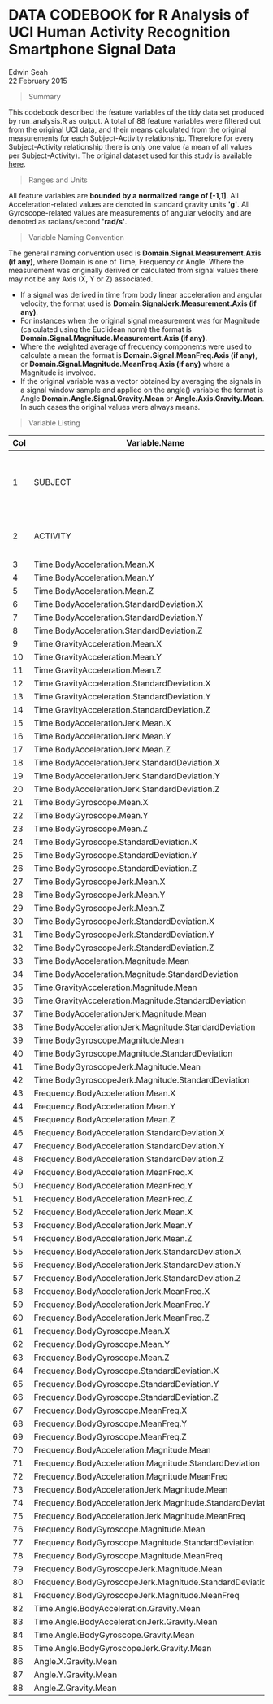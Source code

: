 # DATA CODEBOOK for R Analysis of UCI Human Activity Recognition Smartphone Signal Data
Edwin Seah  
22 February 2015  

> Summary

This codebook described the feature variables of the tidy data set produced by run_analysis.R as output. A total of 88 feature variables were filtered out from the original UCI data, and their means calculated from the original measurements for each Subject-Activity relationship. Therefore for every Subject-Activity relationship there is only one value (a mean of all values per Subject-Activity). The original dataset used for this study is available [here](https://d396qusza40orc.cloudfront.net/getdata%2Fprojectfiles%2FUCI%20HAR%20Dataset.zip).

> Ranges and Units

All feature variables are **bounded by a normalized range of [-1,1]**. All Acceleration-related values are denoted in standard gravity units **'g'**. All Gyroscope-related values are measurements of angular velocity and are denoted as radians/second **'rad/s'**.

> Variable Naming Convention

The general naming convention used is **Domain.Signal.Measurement.Axis (if any)**, where Domain is one of Time, Frequency or Angle. Where the measurement was originally derived or calculated from signal values there may not be any Axis (X, Y or Z) associated.

+ If a signal was derived in time from body linear acceleration and angular velocity, the format used is **Domain.SignalJerk.Measurement.Axis (if any)**.  
+ For instances when the original signal measurement was for Magnitude (calculated using the Euclidean norm) the format is **Domain.Signal.Magnitude.Measurement.Axis (if any)**.
+ Where the weighted average of frequency components were used to calculate a mean the format is **Domain.Signal.MeanFreq.Axis (if any)**, or **Domain.Signal.Magnitude.MeanFreq.Axis (if any)** where a Magnitude is involved.
+ If the original variable was a vector obtained by averaging the signals in a signal window sample and applied on the angle() variable the format is Angle **Domain.Angle.Signal.Gravity.Mean** or **Angle.Axis.Gravity.Mean**. In such cases the original values were always means. 

> Variable Listing

Col|Variable.Name|Variable.Type|Allowable.Values|Units|Comments
---|---|---|---|---|---
1|SUBJECT|integer|1 to 30||Integer identifying the subject performing each activity
2|ACTIVITY|character|"LAYING", "SITTING", "STANDING", "WALKING", "WALKING_DOWNSTAIRS", "WALKING_UPSTAIRS"||Labels indicating activity performed
3|Time.BodyAcceleration.Mean.X|numeric|-1 to 1|g|
4|Time.BodyAcceleration.Mean.Y|numeric|-1 to 1|g|
5|Time.BodyAcceleration.Mean.Z|numeric|-1 to 1|g|
6|Time.BodyAcceleration.StandardDeviation.X|numeric|-1 to 1|g|
7|Time.BodyAcceleration.StandardDeviation.Y|numeric|-1 to 1|g|
8|Time.BodyAcceleration.StandardDeviation.Z|numeric|-1 to 1|g|
9|Time.GravityAcceleration.Mean.X|numeric|-1 to 1|g|
10|Time.GravityAcceleration.Mean.Y|numeric|-1 to 1|g|
11|Time.GravityAcceleration.Mean.Z|numeric|-1 to 1|g|
12|Time.GravityAcceleration.StandardDeviation.X|numeric|-1 to 1|g|
13|Time.GravityAcceleration.StandardDeviation.Y|numeric|-1 to 1|g|
14|Time.GravityAcceleration.StandardDeviation.Z|numeric|-1 to 1|g|
15|Time.BodyAccelerationJerk.Mean.X|numeric|-1 to 1|g|
16|Time.BodyAccelerationJerk.Mean.Y|numeric|-1 to 1|g|
17|Time.BodyAccelerationJerk.Mean.Z|numeric|-1 to 1|g|
18|Time.BodyAccelerationJerk.StandardDeviation.X|numeric|-1 to 1|g|
19|Time.BodyAccelerationJerk.StandardDeviation.Y|numeric|-1 to 1|g|
20|Time.BodyAccelerationJerk.StandardDeviation.Z|numeric|-1 to 1|g|
21|Time.BodyGyroscope.Mean.X|numeric|-1 to 1|rad/s|
22|Time.BodyGyroscope.Mean.Y|numeric|-1 to 1|rad/s|
23|Time.BodyGyroscope.Mean.Z|numeric|-1 to 1|rad/s|
24|Time.BodyGyroscope.StandardDeviation.X|numeric|-1 to 1|rad/s|
25|Time.BodyGyroscope.StandardDeviation.Y|numeric|-1 to 1|rad/s|
26|Time.BodyGyroscope.StandardDeviation.Z|numeric|-1 to 1|rad/s|
27|Time.BodyGyroscopeJerk.Mean.X|numeric|-1 to 1|rad/s|
28|Time.BodyGyroscopeJerk.Mean.Y|numeric|-1 to 1|rad/s|
29|Time.BodyGyroscopeJerk.Mean.Z|numeric|-1 to 1|rad/s|
30|Time.BodyGyroscopeJerk.StandardDeviation.X|numeric|-1 to 1|rad/s|
31|Time.BodyGyroscopeJerk.StandardDeviation.Y|numeric|-1 to 1|rad/s|
32|Time.BodyGyroscopeJerk.StandardDeviation.Z|numeric|-1 to 1|rad/s|
33|Time.BodyAcceleration.Magnitude.Mean|numeric|-1 to 1|g|
34|Time.BodyAcceleration.Magnitude.StandardDeviation|numeric|-1 to 1|g|
35|Time.GravityAcceleration.Magnitude.Mean|numeric|-1 to 1|g|
36|Time.GravityAcceleration.Magnitude.StandardDeviation|numeric|-1 to 1|g|
37|Time.BodyAccelerationJerk.Magnitude.Mean|numeric|-1 to 1|g|
38|Time.BodyAccelerationJerk.Magnitude.StandardDeviation|numeric|-1 to 1|g|
39|Time.BodyGyroscope.Magnitude.Mean|numeric|-1 to 1|rad/s|
40|Time.BodyGyroscope.Magnitude.StandardDeviation|numeric|-1 to 1|rad/s|
41|Time.BodyGyroscopeJerk.Magnitude.Mean|numeric|-1 to 1|rad/s|
42|Time.BodyGyroscopeJerk.Magnitude.StandardDeviation|numeric|-1 to 1|rad/s|
43|Frequency.BodyAcceleration.Mean.X|numeric|-1 to 1|g|
44|Frequency.BodyAcceleration.Mean.Y|numeric|-1 to 1|g|
45|Frequency.BodyAcceleration.Mean.Z|numeric|-1 to 1|g|
46|Frequency.BodyAcceleration.StandardDeviation.X|numeric|-1 to 1|g|
47|Frequency.BodyAcceleration.StandardDeviation.Y|numeric|-1 to 1|g|
48|Frequency.BodyAcceleration.StandardDeviation.Z|numeric|-1 to 1|g|
49|Frequency.BodyAcceleration.MeanFreq.X|numeric|-1 to 1|g|
50|Frequency.BodyAcceleration.MeanFreq.Y|numeric|-1 to 1|g|
51|Frequency.BodyAcceleration.MeanFreq.Z|numeric|-1 to 1|g|
52|Frequency.BodyAccelerationJerk.Mean.X|numeric|-1 to 1|g|
53|Frequency.BodyAccelerationJerk.Mean.Y|numeric|-1 to 1|g|
54|Frequency.BodyAccelerationJerk.Mean.Z|numeric|-1 to 1|g|
55|Frequency.BodyAccelerationJerk.StandardDeviation.X|numeric|-1 to 1|g|
56|Frequency.BodyAccelerationJerk.StandardDeviation.Y|numeric|-1 to 1|g|
57|Frequency.BodyAccelerationJerk.StandardDeviation.Z|numeric|-1 to 1|g|
58|Frequency.BodyAccelerationJerk.MeanFreq.X|numeric|-1 to 1|g|
59|Frequency.BodyAccelerationJerk.MeanFreq.Y|numeric|-1 to 1|g|
60|Frequency.BodyAccelerationJerk.MeanFreq.Z|numeric|-1 to 1|g|
61|Frequency.BodyGyroscope.Mean.X|numeric|-1 to 1|rad/s|
62|Frequency.BodyGyroscope.Mean.Y|numeric|-1 to 1|rad/s|
63|Frequency.BodyGyroscope.Mean.Z|numeric|-1 to 1|rad/s|
64|Frequency.BodyGyroscope.StandardDeviation.X|numeric|-1 to 1|rad/s|
65|Frequency.BodyGyroscope.StandardDeviation.Y|numeric|-1 to 1|rad/s|
66|Frequency.BodyGyroscope.StandardDeviation.Z|numeric|-1 to 1|rad/s|
67|Frequency.BodyGyroscope.MeanFreq.X|numeric|-1 to 1|rad/s|
68|Frequency.BodyGyroscope.MeanFreq.Y|numeric|-1 to 1|rad/s|
69|Frequency.BodyGyroscope.MeanFreq.Z|numeric|-1 to 1|rad/s|
70|Frequency.BodyAcceleration.Magnitude.Mean|numeric|-1 to 1|g|
71|Frequency.BodyAcceleration.Magnitude.StandardDeviation|numeric|-1 to 1|g|
72|Frequency.BodyAcceleration.Magnitude.MeanFreq|numeric|-1 to 1|g|
73|Frequency.BodyAccelerationJerk.Magnitude.Mean|numeric|-1 to 1|g|
74|Frequency.BodyAccelerationJerk.Magnitude.StandardDeviation|numeric|-1 to 1|g|
75|Frequency.BodyAccelerationJerk.Magnitude.MeanFreq|numeric|-1 to 1|g|
76|Frequency.BodyGyroscope.Magnitude.Mean|numeric|-1 to 1|rad/s|
77|Frequency.BodyGyroscope.Magnitude.StandardDeviation|numeric|-1 to 1|rad/s|
78|Frequency.BodyGyroscope.Magnitude.MeanFreq|numeric|-1 to 1|rad/s|
79|Frequency.BodyGyroscopeJerk.Magnitude.Mean|numeric|-1 to 1|rad/s|
80|Frequency.BodyGyroscopeJerk.Magnitude.StandardDeviation|numeric|-1 to 1|rad/s|
81|Frequency.BodyGyroscopeJerk.Magnitude.MeanFreq|numeric|-1 to 1|rad/s|
82|Time.Angle.BodyAcceleration.Gravity.Mean|numeric|-1 to 1|g|
83|Time.Angle.BodyAccelerationJerk.Gravity.Mean|numeric|-1 to 1|g|
84|Time.Angle.BodyGyroscope.Gravity.Mean|numeric|-1 to 1|rad/s|
85|Time.Angle.BodyGyroscopeJerk.Gravity.Mean|numeric|-1 to 1|rad/s|
86|Angle.X.Gravity.Mean|numeric|-1 to 1|g|
87|Angle.Y.Gravity.Mean|numeric|-1 to 1|g|
88|Angle.Z.Gravity.Mean|numeric|-1 to 1|g|

